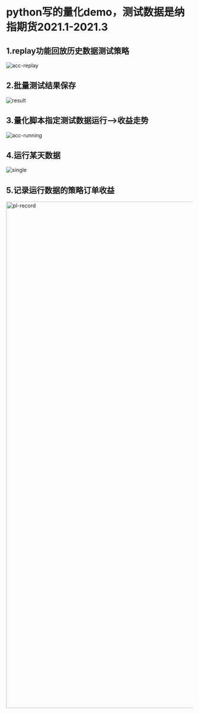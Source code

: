 # python写的量化demo，测试数据是纳指期货2021.1-2021.3


## 1.replay功能回放历史数据测试策略

![acc-replay](https://user-images.githubusercontent.com/3948940/160271871-c6ee876b-621b-4330-801c-096adb9d1ccb.gif)


## 2.批量测试结果保存

![result](https://user-images.githubusercontent.com/3948940/160269226-c1d6990b-1638-4d1f-94df-1b620cde0c80.gif)


## 3.量化脚本指定测试数据运行——>收益走势

![acc-running](https://user-images.githubusercontent.com/3948940/160271879-afb07ba8-6db1-4b5e-82d0-afeb9c3dee3d.gif)


## 4.运行某天数据

![single](https://user-images.githubusercontent.com/3948940/160271890-056ced06-1599-42e6-900a-4d201794ddbc.gif)

## 5.记录运行数据的策略订单收益
<img width="1363" alt="pl-record" src="https://user-images.githubusercontent.com/3948940/160271911-54594335-8296-4742-9425-329957322a27.png">
